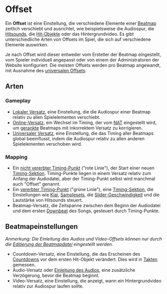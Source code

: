 # Offset

Ein **Offset** ist eine Einstellung, die verschiedene Elemente einer [Beatmap](/wiki/Beatmap) zeitlich verschiebt und ausrichtet, wie beispielsweise die Audiospur, die [Hitsounds](/wiki/Beatmapping/Hitsound), die [Hit-Objekte](/wiki/Gameplay/Hit_object) oder das Hintergrundvideo. Es gibt unterschiedliche Arten von Offsets im Spiel, die sich auf verschiedene Elemente auswirken.

Je nach Offset wird dieser entweder vom Ersteller der Beatmap eingestellt, vom Spieler individuell angepasst oder von einem der Administratoren der Website konfiguriert. Die meisten Offsets werden pro Beatmap angewandt, mit Ausnahme des [universalen Offsets](#gameplay).

## Arten

### Gameplay

- [Lokaler Versatz](/wiki/Offset/Local_offset), eine Einstellung, die die Audiospur einer Beatmap relativ zu allen Spielelementen verschiebt.
- [Online-Versatz](/wiki/Offset/Online_offset), ein Wechsel im Timing, der vom [NAT](/wiki/People/Nomination_Assessment_Team) eingestellt wird, um [gerankte](/wiki/Beatmap/Category#ranked) Beatmaps mit inkorrektem Versatz zu korrigieren.
- [Universaler Versatz](/wiki/Offset/Universal_offset), eine Einstellung, die das Timing aller Beatmaps global beeinflusst, indem die Audiospur relativ zu allen anderen Spielelementen verschoben wird.

### Mapping

- Ein [nicht vererbter Timing-Punkt](/wiki/Client/Beatmap_editor/Timing#uninherited-timing-point) ("rote Linie"), der Start einer neuen [Timing-Sektion](/wiki/Beatmapping/Timing_section). Timing-Punkte liegen in einem Versatz relativ zum Anfang der Audiodatei, aber der Timing-Punkt selbst wird manchmal auch "Offset" genannt.
- Ein [vererbter Timing-Punkt](/wiki/Client/Beatmap_editor/Timing#inherited-timing-point) ("grüne Linie"), eine [Timing-Sektion](/wiki/Beatmapping/Timing_section), die Einstellungen wie [Kiai](/wiki/Gameplay/Kiai_time), [Samplesets](/wiki/Beatmapping/Sampleset), die [Slider-Geschwindigkeit](/wiki/Gameplay/Hit_object/Slider/Slider_velocity) und die Lautstärke von Hitsounds steuert.
- Beatmap-Versatz, die Zeitspanne zwischen dem Beginn der Audiodatei und dem ersten [Downbeat](/wiki/Music_theory/Downbeat) des Songs, gesteuert durch Timing-Punkte.

## Beatmapeinstellungen

*Anmerkung: Die Einleitung des Audios und Video-Offsets können nur durch die [Editierung der Beatmapdatei](/wiki/Client/File_formats/Osu_(file_format)) eingestellt werden.*

- Countdown-Versatz, eine Einstellung, die das Erscheinen des [Countdowns](/wiki/Beatmap/Countdown) vor dem ersten Hit-Objekt verändert. Dies wird in [Takten](/wiki/Music_theory/Beat) gemessen.
- Audio-Versatz oder [Einleitung des Audios](/wiki/Beatmap/Lead-in_time), eine zusätzliche Verzögerung, bevor die Beatmap beginnt.
- Video-Versatz, eine Einstellung, die anzeigt, wann ein Hintergrundvideo relativ zur Audiospur laufen sollte.

